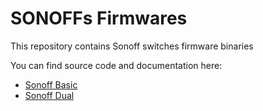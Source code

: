 # SONOFFs Firmwares

This repository contains Sonoff switches firmware binaries

You can find source code and documentation here:
* [Sonoff Basic](https://github.com/tschaban/SONOFF-BASIC-firmware)
* [Sonoff Dual](https://github.com/tschaban/SONOFF-DUAL-firmware)